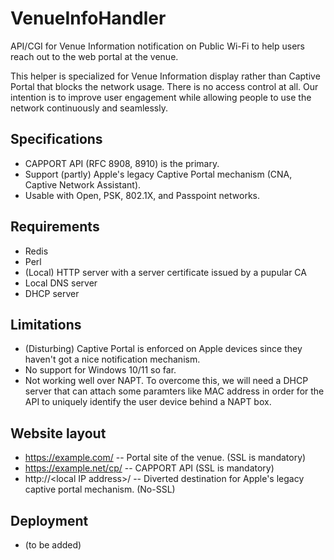# VenueInfoHandler
API/CGI for Venue Information notification on Public Wi-Fi to help users reach out to the web portal at the venue.

This helper is specialized for Venue Information display rather than Captive Portal that blocks the network usage. There is no access control at all. Our intention is to improve user engagement while allowing people to use the network continuously and seamlessly.

## Specifications
- CAPPORT API (RFC 8908, 8910) is the primary.
- Support (partly) Apple's legacy Captive Portal mechanism (CNA, Captive Network Assistant).
- Usable with Open, PSK, 802.1X, and Passpoint networks.

## Requirements
- Redis
- Perl
- (Local) HTTP server with a server certificate issued by a pupular CA
- Local DNS server
- DHCP server

## Limitations
- (Disturbing) Captive Portal is enforced on Apple devices since they haven't got a nice notification mechanism.
- No support for Windows 10/11 so far.
- Not working well over NAPT. To overcome this, we will need a DHCP server that can attach some paramters like MAC address in order for the API to uniquely identify the user device behind a NAPT box.

## Website layout
- https://example.com/ -- Portal site of the venue. (SSL is mandatory)
- https://example.net/cp/ -- CAPPORT API (SSL is mandatory)
- http://\<local IP address\>/ -- Diverted destination for Apple's legacy captive portal mechanism. (No-SSL)

## Deployment
- (to be added)
